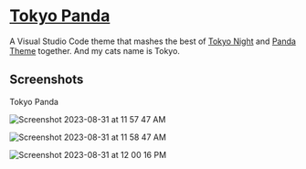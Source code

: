 # [Tokyo Panda](https://marketplace.visualstudio.com/items?itemName=effordDev.tokyo-panda-theme)

A Visual Studio Code theme that mashes the best of [Tokyo Night](https://marketplace.visualstudio.com/items?itemName=enkia.tokyo-night) and [Panda Theme](https://marketplace.visualstudio.com/items?itemName=tinkertrain.theme-panda) together. And my cats name is Tokyo. 

## Screenshots
Tokyo Panda

![Screenshot 2023-08-31 at 11 57 47 AM](https://github.com/effordDev/tokyo-panda-theme/assets/36901822/c0669770-a457-47c2-8427-b3e5ddaf7fc1)

![Screenshot 2023-08-31 at 11 58 47 AM](https://github.com/effordDev/tokyo-panda-theme/assets/36901822/50182050-e896-4e30-8d02-149f3d00ddc4)

![Screenshot 2023-08-31 at 12 00 16 PM](https://github.com/effordDev/tokyo-panda-theme/assets/36901822/3a8087dd-0c90-46e8-a256-62ce0d24d7c8)
